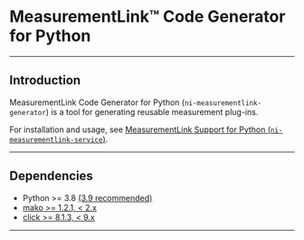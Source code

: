 # MeasurementLink™ Code Generator for Python

---

## Introduction

MeasurementLink Code Generator for Python (`ni-measurementlink-generator`) is a tool for generating reusable measurement plug-ins.

For installation and usage, see [MeasurementLink Support for Python (`ni-measurementlink-service`)](https://pypi.org/project/ni-measurementlink-service/).

---

## Dependencies

- Python >= 3.8 [(3.9 recommended)](https://www.python.org/downloads/release/python-3913/)
- [mako >= 1.2.1, < 2.x](https://pypi.org/project/Mako/1.2.1/)
- [click >= 8.1.3, < 9.x](https://pypi.org/project/click/8.1.3/)

---